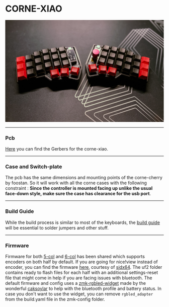 # CORNE-XIAO

![corne-xiao](/rev2/docs/images/rev-2.jpg)

***

### Pcb 

[Here](/rev2/PCB/) you can find the Gerbers for the corne-xiao. 

***

### Case and Switch-plate

The pcb has the same dimensions and mounting points of the corne-cherry by foostan. So it will work with all the corne cases with the following constraint : **Since the controller is mounted facing up unlike the usual face-down style, make sure the case has clearance for the usb port**.

***

### Build Guide

While the build process is similar to most of the keyboards, the [build guide](/rev2/docs/buildguide.md) will be essential to solder jumpers and other stuff.

***

### Firmware

Firmware for both [5-col](/rev2/firmware/5-col/) and [6-col](/rev2/firmware/6-col/) has been shared which supports encoders on both half by default. 
If you are going for nice!view instead of encoder, you can find the firmware [here](https://github.com/sidx64/corne-zmk-enc-nview), courtesy of [sidx64](https://github.com/sidx64).
The uf2 folder contains ready to flash files for each half with an additional settings-reset file that might come in help if you are facing issues with bluetooth.
The default firmware and config uses a [zmk-rgbled-widget](https://github.com/caksoylar/zmk-rgbled-widget) made by the wonderful [caksoylar](https://github.com/caksoylar) to help with the bluetooth profile and battery status. In case you don't want to use the widget, you can remove `rgbled_adapter` from the build.yaml file in the zmk-config folder.
